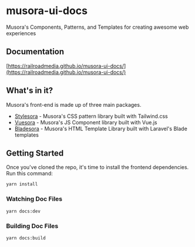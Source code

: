 # musora-ui-docs

Musora's Components, Patterns, and Templates for creating awesome web experiences

## Documentation

[https://railroadmedia.github.io/musora-ui-docs/](https://railroadmedia.github.io/musora-ui-docs/)

## What's in it?

Musora's front-end is made up of three main packages. 

- [Stylesora](https://github.com/railroadmedia/stylesora) - Musora's CSS pattern library built with Tailwind.css
- [Vuesora](https://github.com/railroadmedia/vuesora) - Musora's JS Component library built with Vue.js
- [Bladesora](https://github.com/railroadmedia/bladesora) - Musora's HTML Template Library built with Laravel's Blade templates
## Getting Started

Once you've cloned the repo, it's time to install the frontend dependencies. Run this command:

`yarn install`

### Watching Doc Files

`yarn docs:dev`

### Building Doc Files

`yarn docs:build`
